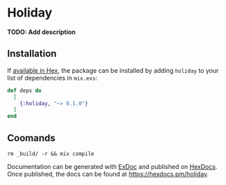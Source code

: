 # Holiday

**TODO: Add description**

## Installation

If [available in Hex](https://hex.pm/docs/publish), the package can be installed
by adding `holiday` to your list of dependencies in `mix.exs`:

```elixir
def deps do
  [
    {:holiday, "~> 0.1.0"}
  ]
end
```

## Coomands
`rm _build/ -r && mix compile`

Documentation can be generated with [ExDoc](https://github.com/elixir-lang/ex_doc)
and published on [HexDocs](https://hexdocs.pm). Once published, the docs can
be found at <https://hexdocs.pm/holiday>.

